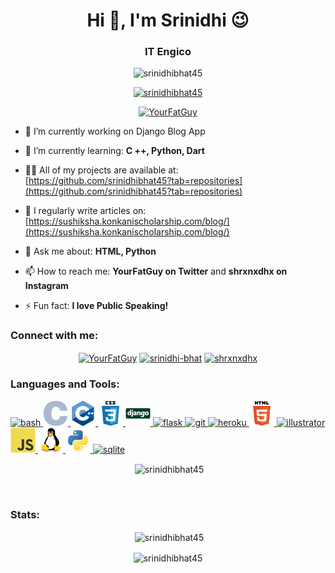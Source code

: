 <h1 align="center">Hi 👋, I'm Srinidhi 😉</h1>
<h3 align="center">IT Engico</h3>

<p align="center"> <img src="https://komarev.com/ghpvc/?username=srinidhibhat45&label=Profile%20views&color=6694ff&style=flat-square" alt="srinidhibhat45" /> </p>

<p align="center"> <a href="https://github.com/ryo-ma/github-profile-trophy"><img src="https://github-profile-trophy.vercel.app/?username=srinidhibhat45&theme=darkhub&no-bg=true&row=1&margin-w=15&margin-h=15" alt="srinidhibhat45" /></a> </p>

<p align="center"> <a href="https://twitter.com/YourFatGuy" target="blank"><img src="https://img.shields.io/twitter/follow/YourFatGuy?logo=twitter&style=for-the-badge" alt="YourFatGuy" /></a> </p>

- 🔭 I’m currently working on Django Blog App

- 🌱 I’m currently learning: **C ++, Python, Dart**

- 👨‍💻 All of my projects are available at: [https://github.com/srinidhibhat45?tab=repositories](https://github.com/srinidhibhat45?tab=repositories)

- 📝 I regularly write articles on: [https://sushiksha.konkanischolarship.com/blog/](https://sushiksha.konkanischolarship.com/blog/)

- 💬 Ask me about: **HTML, Python**

- 📫 How to reach me: **YourFatGuy on Twitter** and **shrxnxdhx on Instagram**

- ⚡ Fun fact:  **I love Public Speaking!**

<h3 align="left">Connect with me:</h3>
<p align="center">
<a href="https://twitter.com/YourFatGuy" target="blank"><img align="center" src="https://cdn.jsdelivr.net/npm/simple-icons@3.0.1/icons/twitter.svg" alt="YourFatGuy" height="30" width="40" /></a>
<a href="https://www.linkedin.com/in/srinidhi-bhat-8aaa2a147/" target="blank"><img align="center" src="https://cdn.jsdelivr.net/npm/simple-icons@3.0.1/icons/linkedin.svg" alt="srinidhi-bhat" height="30" width="40" /></a>
<a href="https://instagram.com/shrxnxdhx" target="blank"><img align="center" src="https://cdn.jsdelivr.net/npm/simple-icons@3.0.1/icons/instagram.svg" alt="shrxnxdhx" height="30" width="40" /></a>
</p>

<h3 align="left">Languages and Tools:</h3>
<p align="center"> 
<p align="left"> <a href="https://www.gnu.org/software/bash/" target="_blank"> <img src="https://www.vectorlogo.zone/logos/gnu_bash/gnu_bash-icon.svg" alt="bash" width="40" height="40"/> </a> <a href="https://www.cprogramming.com/" target="_blank"> <img src="https://raw.githubusercontent.com/devicons/devicon/master/icons/c/c-original.svg" alt="c" width="40" height="40"/> </a> <a href="https://www.w3schools.com/cpp/" target="_blank"> <img src="https://raw.githubusercontent.com/devicons/devicon/master/icons/cplusplus/cplusplus-original.svg" alt="cplusplus" width="40" height="40"/> </a> <a href="https://www.w3schools.com/css/" target="_blank"> <img src="https://raw.githubusercontent.com/devicons/devicon/master/icons/css3/css3-original-wordmark.svg" alt="css3" width="40" height="40"/> </a> <a href="https://www.djangoproject.com/" target="_blank"> <img src="https://raw.githubusercontent.com/devicons/devicon/master/icons/django/django-original.svg" alt="django" width="40" height="40"/> </a> <a href="https://flask.palletsprojects.com/" target="_blank"> <img src="https://www.vectorlogo.zone/logos/pocoo_flask/pocoo_flask-icon.svg" alt="flask" width="40" height="40"/> </a> <a href="https://git-scm.com/" target="_blank"> <img src="https://www.vectorlogo.zone/logos/git-scm/git-scm-icon.svg" alt="git" width="40" height="40"/> </a> <a href="https://heroku.com" target="_blank"> <img src="https://www.vectorlogo.zone/logos/heroku/heroku-icon.svg" alt="heroku" width="40" height="40"/> </a> <a href="https://www.w3.org/html/" target="_blank"> <img src="https://raw.githubusercontent.com/devicons/devicon/master/icons/html5/html5-original-wordmark.svg" alt="html5" width="40" height="40"/> </a> <a href="https://www.adobe.com/in/products/illustrator.html" target="_blank"> <img src="https://www.vectorlogo.zone/logos/adobe_illustrator/adobe_illustrator-icon.svg" alt="illustrator" width="40" height="40"/> </a> <a href="https://developer.mozilla.org/en-US/docs/Web/JavaScript" target="_blank"> <img src="https://raw.githubusercontent.com/devicons/devicon/master/icons/javascript/javascript-original.svg" alt="javascript" width="40" height="40"/> </a> <a href="https://www.linux.org/" target="_blank"> <img src="https://raw.githubusercontent.com/devicons/devicon/master/icons/linux/linux-original.svg" alt="linux" width="40" height="40"/> </a> <a href="https://www.python.org" target="_blank"> <img src="https://raw.githubusercontent.com/devicons/devicon/master/icons/python/python-original.svg" alt="python" width="40" height="40"/> </a> <a href="https://www.sqlite.org/" target="_blank"> <img src="https://www.vectorlogo.zone/logos/sqlite/sqlite-icon.svg" alt="sqlite" width="40" height="40"/> </a> </p>

<p align="center">&nbsp;<img align="center" src="https://github-readme-stats.vercel.app/api/top-langs?username=srinidhibhat45&show_icons=true&theme=dark&locale=en&layout=compact" alt="srinidhibhat45" /></p>

<br>

<h3 align="left">Stats: </h3>

<p align="center">&nbsp;<img align="center" src="https://github-readme-stats.vercel.app/api?username=srinidhibhat45&show_icons=true&theme=dark&locale=en" alt="srinidhibhat45" /></p>

<p align="center"><img align="center" src="https://github-readme-streak-stats.herokuapp.com/?user=srinidhibhat45&theme=dark" alt="srinidhibhat45" /></p>
